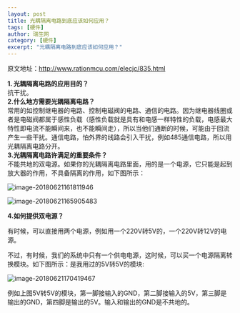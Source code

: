 ```yaml
---
layout: post  
title: 光耦隔离电路到底应该如何应用？  
tags: [硬件]
author: 瑞生网  
category: [硬件]  
excerpt: "光耦隔离电路到底应该如何应用？"  
---
```


原文地址：http://www.rationmcu.com/elecjc/835.html  

**1. 光耦隔离电路的应用目的？**  
抗干扰。  
**2.什么地方需要光耦隔离电路？**  
常用的如控制继电器的电路、控制电磁阀的电路、通信的电路。因为继电器线圈或者是电磁阀都属于感性负载（感性负载就是具有和电感一样特性的负载，电感最大特性即电流不能瞬间来，也不能瞬间走），所以当他们通断的时候，可能由于回流产生一些干扰。通信电路，怕外界的线路会引入干扰，例如485通信电路，所以用光耦隔离电路分开。  
**3.光耦隔离电路许满足的重要条件？**  
不能共地的双电源。如果你的光耦隔离电路里面，用的是一个电源，它只能是起到放大器的作用，不具备隔离的作用，如下图所示：  

![image-20180621161811946]({{site.baseurl}}/assets/images/hardware/image-20180621161811946.png)  

![image-20180621165905483]({{site.baseurl}}/assets/images/hardware/image-20180621165905483.png)

**4.如何提供双电源？**

有时候，可以直接用两个电源，例如用一个220V转5V的，一个220V转12V的电源。  

不过，有时候，我们的系统中只有一个供电电源，这时候，可以买一个电源隔离转换模块。如下图所示：是我用过的5V转5V的模块:  

![image-20180621170419467]({{site.baseurl}}/assets/images/hardware/image-20180621170419467.png)

例如上图5V转5V的模块，第一脚接输入的GND，第二脚接输入的5V，第三脚是输出的GND，第四脚是输出的5V。输入和输出的GND是不共地的。  
